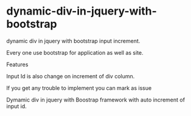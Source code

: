 # dynamic-div-in-jquery-with-bootstrap

dynamic div in jquery with bootstrap input increment.

Every one use bootstrap for application as well as site.

Features 

Input Id is also change on increment of div column.

If you get any trouble to implement you can mark as issue

Dymamic div in jquery with Boostrap framework with auto increment of input id.


